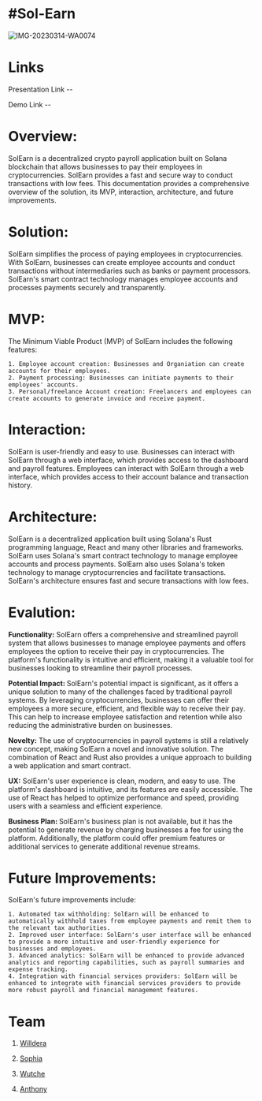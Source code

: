 
<!-- @format -->

<h1>#Sol-Earn</h1>


![IMG-20230314-WA0074](https://user-images.githubusercontent.com/66975592/225137552-94fa5e77-5a61-4533-a63e-1ca5799dc976.jpg)

<h1>Links</h1>

Presentation Link -- 

Demo Link --


<h1>Overview:</h1>


SolEarn is a decentralized crypto payroll application built on Solana blockchain that allows businesses to pay their employees in cryptocurrencies. SolEarn provides a fast and secure way to conduct transactions with low fees. This documentation provides a comprehensive overview of the solution, its MVP, interaction, architecture, and future improvements.


<h1>Solution: </h1> SolEarn simplifies the process of paying employees in cryptocurrencies. With SolEarn, businesses can create employee accounts and conduct transactions without intermediaries such as banks or payment processors. SolEarn's smart contract technology manages employee accounts and processes payments securely and transparently.


<h1>MVP:</h1> The Minimum Viable Product (MVP) of SolEarn includes the following features:


    1. Employee account creation: Businesses and Organiation can create accounts for their employees.
    2. Payment processing: Businesses can initiate payments to their employees' accounts.
    3. Personal/freelance Account creation: Freelancers and employees can create accounts to generate invoice and receive payment.
       
    
<h1>Interaction:</h1> SolEarn is user-friendly and easy to use. Businesses can interact with SolEarn through a web interface, which provides access to the dashboard and payroll features. Employees can interact with SolEarn through a web interface, which provides access to their account balance and transaction history.


<h1>Architecture:</h1> SolEarn is a decentralized application built using Solana's Rust programming language, React and many other libraries and frameworks. SolEarn uses Solana's smart contract technology to manage employee accounts and process payments. SolEarn also uses Solana's token technology to manage cryptocurrencies and facilitate transactions. SolEarn's architecture ensures fast and secure transactions with low fees.

<h1>Evalution:</h1> 


<b>Functionality:</b> SolEarn offers a comprehensive and streamlined payroll system that allows businesses to manage employee payments and offers employees the option to receive their pay in cryptocurrencies. The platform's functionality is intuitive and efficient, making it a valuable tool for businesses looking to streamline their payroll processes.



<b>Potential Impact: </b>SolEarn's potential impact is significant, as it offers a unique solution to many of the challenges faced by traditional payroll systems. By leveraging cryptocurrencies, businesses can offer their employees a more secure, efficient, and flexible way to receive their pay. This can help to increase employee satisfaction and retention while also reducing the administrative burden on businesses.

<b>Novelty:</b>  The use of cryptocurrencies in payroll systems is still a relatively new concept, making SolEarn a novel and innovative solution. The combination of React and Rust also provides a unique approach to building a web application and smart contract.

<b>UX:</b> SolEarn's user experience is clean, modern, and easy to use. The platform's dashboard is intuitive, and its features are easily accessible. The use of React has helped to optimize performance and speed, providing users with a seamless and efficient experience.


<b>Business Plan: </b> SolEarn's business plan is not available, but it has the potential to generate revenue by charging businesses a fee for using the platform. Additionally, the platform could offer premium features or additional services to generate additional revenue streams.


<h1>Future Improvements:</h1> SolEarn's future improvements include:


    1. Automated tax withholding: SolEarn will be enhanced to automatically withhold taxes from employee payments and remit them to the relevant tax authorities.
    2. Improved user interface: SolEarn's user interface will be enhanced to provide a more intuitive and user-friendly experience for businesses and employees.
    3. Advanced analytics: SolEarn will be enhanced to provide advanced analytics and reporting capabilities, such as payroll summaries and expense tracking.
    4. Integration with financial services providers: SolEarn will be enhanced to integrate with financial services providers to provide more robust payroll and financial management features.
    
 <h1>Team</h1>
 
 
 1. <a href="https://github.com/WillDera">Willdera</a>


 2. <a href="https://github.com/Sophidoo">Sophia</a>


 3. <a href="https://github.com/Wutche">Wutche</a>


 4. <a href="https://github.com/Anthonyushie">Anthony</a>
 
 

